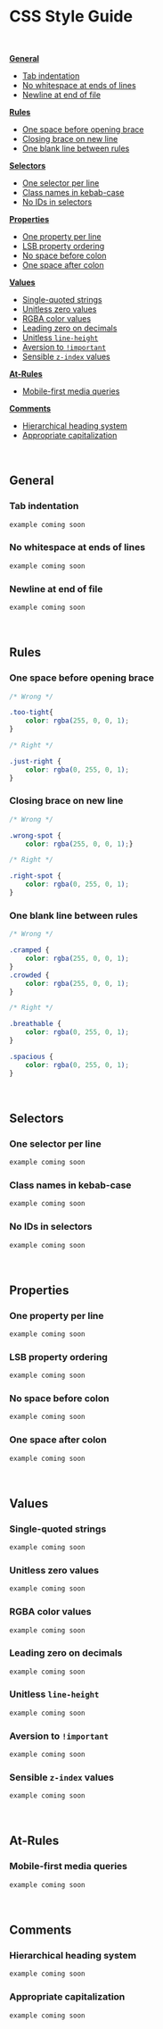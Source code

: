 # CSS Style Guide

&nbsp;

[**General**](#general)
* [Tab indentation](#tab-indentation)
* [No whitespace at ends of lines](#no-whitespace-at-ends-of-lines)
* [Newline at end of file](#newline-at-end-of-file)

[**Rules**](#rules)
* [One space before opening brace](#one-space-before-opening-brace)
* [Closing brace on new line](#closing-brace-on-new-line)
* [One blank line between rules](#one-blank-line-between-rules)

[**Selectors**](#selectors)
* [One selector per line](#one-selector-per-line)
* [Class names in kebab-case](#class-names-in-kebab-case)
* [No IDs in selectors](#no-ids-in-selectors)

[**Properties**](#properties)
* [One property per line](#one-property-per-line)
* [LSB property ordering](#lsb-property-ordering)
* [No space before colon](#no-space-before-colon)
* [One space after colon](#one-space-after-colon)

[**Values**](#values)
* [Single-quoted strings](#single-quoted-strings)
* [Unitless zero values](#unitless-zero-values)
* [RGBA color values](#rgba-color-values)
* [Leading zero on decimals](#leading-zero-on-decimals)
* [Unitless `line-height`](#unitless-line-height)
* [Aversion to `!important`](#aversion-to-important)
* [Sensible `z-index` values](#sensible-z-index-values)

[**At-Rules**](#at-rules)
* [Mobile-first media queries](#mobile-first-media-queries)

[**Comments**](#comments)
* [Hierarchical heading system](#hierarchical-heading-system)
* [Appropriate capitalization](#appropriate-capitalization)

&nbsp;

## General

### Tab indentation

``` css
example coming soon
```

### No whitespace at ends of lines

``` css
example coming soon
```

### Newline at end of file

``` css
example coming soon
```

&nbsp;

## Rules

### One space before opening brace

``` css
/* Wrong */

.too-tight{
	color: rgba(255, 0, 0, 1);
}

/* Right */

.just-right {
	color: rgba(0, 255, 0, 1);
}
```

### Closing brace on new line

``` css
/* Wrong */

.wrong-spot {
	color: rgba(255, 0, 0, 1);}

/* Right */

.right-spot {
	color: rgba(0, 255, 0, 1);
}
```

### One blank line between rules

``` css
/* Wrong */

.cramped {
	color: rgba(255, 0, 0, 1);
}
.crowded {
	color: rgba(255, 0, 0, 1);
}

/* Right */

.breathable {
	color: rgba(0, 255, 0, 1);
}

.spacious {
	color: rgba(0, 255, 0, 1);
}
```

&nbsp;

## Selectors

### One selector per line

``` css
example coming soon
```

### Class names in kebab-case

``` css
example coming soon
```

### No IDs in selectors

``` css
example coming soon
```

&nbsp;

## Properties

### One property per line

``` css
example coming soon
```

### LSB property ordering

``` css
example coming soon
```

### No space before colon

``` css
example coming soon
```

### One space after colon

``` css
example coming soon
```

&nbsp;

## Values

### Single-quoted strings

``` css
example coming soon
```

### Unitless zero values

``` css
example coming soon
```

### RGBA color values

``` css
example coming soon
```

### Leading zero on decimals

``` css
example coming soon
```

### Unitless `line-height`

``` css
example coming soon
```

### Aversion to `!important`

``` css
example coming soon
```

### Sensible `z-index` values

``` css
example coming soon
```

&nbsp;

## At-Rules

### Mobile-first media queries

``` css
example coming soon
```

&nbsp;

## Comments

### Hierarchical heading system

``` css
example coming soon
```

### Appropriate capitalization

``` css
example coming soon
```
